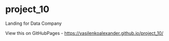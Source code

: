 # project_10
Landing for Data Company

View this on GitHubPages - https://vasilenkoalexander.github.io/project_10/
